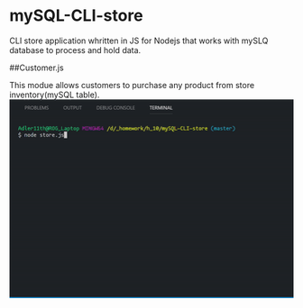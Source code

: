 # mySQL-CLI-store

CLI store application whritten in JS for Nodejs that works with mySLQ database to process and hold data.

##Customer.js

This modue allows customers to purchase any product from store inventory(mySQL table). 
![alt-text](gifs/customerJS.gif)
